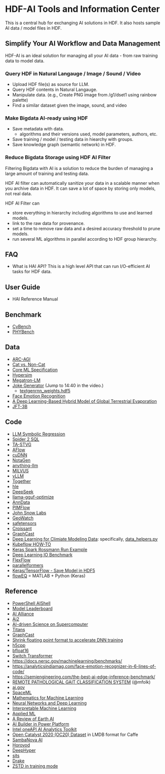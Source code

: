 # HDF-AI Tools and Information Center

This is a central hub for exchanging AI solutions in HDF.
It also hosts sample AI data / model files in HDF.

## Simplify Your AI Workflow and Data Management

HDF-AI is an ideal solution for managing all your AI data - from raw training data to model data.

### Query HDF in Natural Langauge / Image / Sound / Video

  * Upload HDF file(s) as source for LLM.
  * Query HDF contents in Natural Langauge.
  * Manipulate data. (e.g., Create PNG image from /g1/dset1 using rainbow palette)
  * Find a similar dataset given the image, sound, and video

### Make Bigdata AI-ready using HDF

 * Save metadata with data.
   * algorithms and their versions used, model parameters, authors, etc.  
 * Save training / model / testing data in hiearchy with groups.
 * Save knowledge graph (semantic network) in HDF.

### Reduce Bigdata Storage using HDF AI Filter

Filtering Bigdata with AI is a solution to reduce the burden of managing a large amount of training and testing data.

  HDF AI filter can automatically sanitize your data in a scalable manner when you archive data in HDF.
  It can save a lot of space by storing only models, not real data.
  
  HDF AI Filter can 
  * store everything in hierarchy including algorithms to use and learned models.
  * link to the raw data for provenance.
  * set a time to remove raw data and a desired accuracy threshold to prune models.
  * run several ML algorithms in parallel according to HDF group hierarchy.

## FAQ

  * What is HAI API? This is a high level API that can run I/O-efficient AI tasks for HDF data.
  
## User Guide

  * HAI Reference Manual

## Benchmark
* [CyBench](https://cybench.github.io)
* [PHYBench](https://arxiv.org/abs/2504.16074)

## Data
* [ARC-AGI](https://github.com/fchollet/ARC-AGI/)
* [Cat vs. Non-Cat](https://www.floydhub.com/deeplearningai/datasets/cat-vs-noncat/1/train_catvnoncat.h5)
* [Core ML Specification](https://apple.github.io/coremltools/coremlspecification/)
* [Hypersim](https://github.com/apple/ml-hypersim)
* [Megatron-LM](https://github.com/NVIDIA/Megatron-LM/tree/main/tools/retro)
* [Joke Generator](https://info.microsoft.com/ww-Thankyou-ADeepDiveintoServerlessApplications.html) (Jump to 14:40 in the video.)
  * [textgenrnn_weights.hdf5](https://github.com/minimaxir/textgenrnn/blob/master/textgenrnn/textgenrnn_weights.hdf5)
* [Face Emotion Recognition](https://analyticsindiamag.com/face-emotion-recognizer-in-6-lines-of-code/)
* [A Deep Learning-Based Hybrid Model of Global Terrestrial Evaporation](https://zenodo.org/record/5220753#.YeC2bf7MLIU)
* [JFT-3B](https://paperswithcode.com/dataset/jft-3b)

## Code
* [LLM Symbolic Regression](https://github.com/deep-symbolic-mathematics/LLM-SR)
* [Spider 2 SQL](https://spider2-sql.github.io/)
* [TA-STVG](https://github.com/HengLan/TA-STVG)
* [AFlow](https://github.com/FoundationAgents/AFlow)
* [cuDNN](https://docs.nvidia.com/cudnn/index.html)
* [NotaGen](https://github.com/ElectricAlexis/NotaGen)
* [anything-llm](https://github.com/Mintplex-Labs/anything-llm)
* [MILVUS](https://github.com/milvus-io/milvus)
* [vLLM](https://github.com/vllm-project/)
* [Together](https://github.com/togethercomputer)
* [hle](https://github.com/centerforaisafety/hle)
* [DeepSeek](https://github.com/deepseek-ai)
* [llama-gguf-optimize](https://github.com/robbiemu/llama-gguf-optimize)
* [AnnData](https://anndata.readthedocs.io/en/latest/fileformat-prose.html)
* [PIMFlow](https://github.com/yongwonshin/PIMFlow)
* [John Snow Labs](https://github.com/JohnSnowLabs/spark-nlp/blob/47bd96b60cb4790772f0b009ef48c4b44aeb5ae9/python/tensorflow/sddl/arguments.py#L50)
* [GeoWatch](https://gitlab.kitware.com/computer-vision/geowatch)
* [safetensors](https://github.com/huggingface/safetensors)
* [Croissant](https://github.com/mlcommons/croissant)
* [GraphCast](https://github.com/google-deepmind/graphcast)
* [Deep Learning for Climiate Modeling Data](https://github.com/azrael417/ClimDeepLearn): specifically, [data_helpers.py](https://github.com/azrael417/ClimDeepLearn/blob/distributed/semanticsegm/utils/data_helpers.py)
* [Kubeflow HOW-TO](https://towardsdatascience.com/kubeflow-how-to-install-and-launch-kubeflow-on-your-local-machine-e0d7b4f7508f)
* [Keras Spark Rossmann Run Example](https://github.com/horovod/horovod/blob/master/examples/spark/keras/keras_spark_rossmann_run.py)
* [Deep Learning IO Benchmark](https://github.com/hariharan-devarajan/dlio_benchmark)
* [FlexFlow](https://github.com/flexflow/FlexFlow)
* [parallelformers](https://github.com/tunib-ai/parallelformers)
* [Keras/TensorFlow - Save Model in HDF5](https://www.tensorflow.org/guide/keras/save_and_serialize)
* [flowEQ](https://github.com/csteinmetz1/flowEQ) = MATLAB + Python (Keras)


## Reference
* [PowerShell AIShell](https://github.com/PowerShell/AIShell)
* [Model Leaderboard](https://scale.com/leaderboard)
* [AI Alliance](https://thealliance.ai/)
* [Ai2](https://allenai.org/)
* [AI-driven Science on Supercomputer](https://www.youtube.com/playlist?list=PLcbxjEfgjpO8Dy4bFRtnIknfXkTNNzAuL)
* [Titans](https://arxiv.org/pdf/2501.00663v1)
* [GraphCast](https://deepmind.google/discover/blog/graphcast-ai-model-for-faster-and-more-accurate-global-weather-forecasting/)
* [Shrink floating point format to accelerate DNN training](https://www.hpcwire.com/2019/04/15/bsc-researchers-shrink-floating-point-formats-to-accelerate-deep-neural-network-training/) 
* [h5cpp](http://h5cpp.org/)
* [bfloat16](https://en.wikipedia.org/wiki/Bfloat16_floating-point_forma)
* [Switch Transformer](https://arxiv.org/abs/2101.03961)
* https://docs.nersc.gov/machinelearning/benchmarks/
* https://analyticsindiamag.com/face-emotion-recognizer-in-6-lines-of-code/
* https://semiengineering.com/the-best-ai-edge-inference-benchmark/
* [REMOTE PATHOLOGICAL GAIT CLASSIFICATION SYSTEM](https://arxiv.org/pdf/2105.01634.pdf) (@mfolk)
* [ai.gov](https://www.ai.gov/)
* [SpaceML](https://earthdata.nasa.gov/learn/articles/spaceml)
* [Mathematics for Machine Learning](https://mml-book.github.io/)
* [Neural Networks and Deep Learning](http://neuralnetworksanddeeplearning.com/index.html)
* [Interpretable Machine Learning](https://christophm.github.io/interpretable-ml-book/)
* [Applied ML](https://github.com/eugeneyan/applied-ml)
* [A Review of Earth AI](https://www.sciencedirect.com/science/article/pii/S0098300422000036)
* [AI Builder in Power Platform](https://docs.microsoft.com/en-us/ai-builder/)
* [Intel oneAPI AI Analytics Toolkit](https://www.intel.com/content/www/us/en/developer/tools/oneapi/ai-analytics-toolkit.html)
* [Open Catalyst 2020 (OC20) Dataset](https://github.com/Open-Catalyst-Project/ocp/blob/main/DATASET.md) in LMDB format for Caffe
* [SambaNova AI](https://sambanova.ai/)
* [Horovod](https://github.com/horovod/horovod)
* [DeepHyper](https://deephyper.readthedocs.io/en/latest/)
* [sits](https://e-sensing.github.io/sitsbook/index.html)
* [Drake](https://drake.mit.edu)
* [ZSTD in training mode](http://facebook.github.io/zstd/#small-data)
